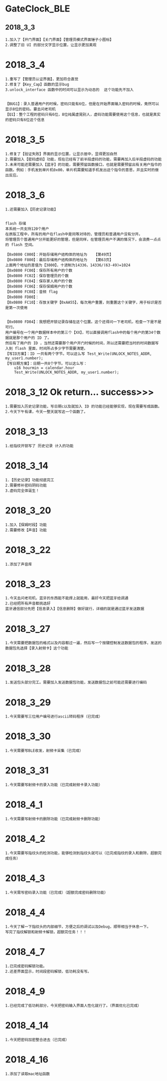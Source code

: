# GateClock_BLE

## 2018_3_3
    1.加入了【开门界面】【关门界面】【管理员模式界面锤子小图标】
    2.调整了旧 UI 的部分文字显示位置，让显示更加美观

# 2018_3_4
    1.重写了【管理员认证界面】，更加符合直觉
    2.修复了【Key_Cap】函数的显示bug
    3.unlock_interface 函数中的时间可以显示为动态的  这个功能先不加入


    【BUG1】：录入普通用户的时候，密码只能有6位，但是在开始界面输入密码的时候，竟然可以显示8位的密码。要去问老司机
    【Q1】：整个工程的密码只有6位，8位纯属虚晃别人，虚码功能需要使用这个信息，也就是真实的密码只有6位这个信息

# 2018_3_5
    1.修复了【验证失败】界面的显示位置，让显示居中，显得更加自然
    2.需要加入【密码虚码】功能，现在已经有了前半段虚码的功能，需要再加入后半段虚码的功能
    3.未来可能还需要加入【蓝牙】的功能，需要预留函数接口，也就是需要预留出有关用户指令的函数。例如：手机发到单片机0x00，单片机需要知道手机发出这个指令的意思，并且实时的做出反应。

# 2018_3_6
    1.还需要加入【历史记录功能】


    flash 存储
    本系统一共支持120个用户
    在原版工程中，所有的用户在flash中是同等对待的，管理员和普通用户没有分开。
    将管理员个普通用户分开能更好的管理，但是同样，在管理员用户不满的情况下，会浪费一点点的 flash 空间。

    【0x0800 C000】：开始存储用户结构体的地址为   【第49页】
    【0x0800 F800】：最后存储用户结构体的地址为   【第63页】
    上面两个地址的差值为【3800】，十进制为14336，14336/(63-49)=1024
    【0x0800 FC00】：保存所有用户的个数
    【0x0800 FC02】：保存管理员的个数
    【0x0800 FC04】：保存家人用户的个数
    【0x0800 FC06】：保存保姆用户的个数
    【0x0800 FC08】：音频 flag
    【0x0800 FD00】：
    【0x0800 FC10】：存放关键字【0xAA55】，每次用户重置，则重置这个关键字，用于标识是否是第一次使用


    【0x0800 FD04】：我想把开锁记录存储在这个位置。这个还得问一下老司机，检查一下是不是可行。
    用户编号在一个用户数据样本中的第三个【XX】，可以直接调用flash中的每个用户的第34个数据就是那个用户的 ID 了。
    然后有了用户的 ID ，当然还需要那个用户开门时候的时间，所以还需要把当时的时间数据写入到 flash 里面，时间所占多少字节需要清楚。
    【写ID方案】：ID 一共有两个字节。可以这么写 Test_Write(UNLOCK_NOTES_ADDR, my_user1.number);
    【写日期方案】：日期一共8个字节。可以这么写：
        u16 hourmin = calendar.hour
        Test_Write(UNLOCK_NOTES_ADDR, my_user1.number);

# 2018_3_12  Ok return... success>>>
    1.需要加入历史记录功能，写日期c以及就加入 ID 的功能已经能够实现，现在需要写成函数。
    2.今天下午有课，今天一整天就写这一个函数了。

# 2018_3_13
    1.给指纹开锁写了 历史记录 计入的功能

# 2018_3_14
    1.【历史记录】功能彻底完工
    2.需要修补密码阴码功能
    3.虚码完全体诞生！

# 2018_3_20
    1.加入【保姆时段】功能
    2.需要修改【声音】功能

# 2018_3_22
    1.添加了声音库

# 2018_3_23
    1.今天去问老司机，蓝牙的东西能不能焊上就能用，最好今天把蓝牙给调通
    2.已经把所有声音都挑选好
    蓝牙通信部分先把【信息录入】【信息删除】做好就行，详细的就是通过蓝牙发送数据

# 2018_3_27
    1.今天需要把数据包的格式以及内容都过一遍，然后写一个按键控制发送数据包的程序，发送的数据包先选择【录入射频卡】这个功能

# 2018_3_28
    1.发送包头部分完工。需要加入发送数据包功能，发送数据包之前可能还需要进行编码

# 2018_3_29
    1.今天需要写三位用户编号进行ascii转码程序（已完成）

# 2018_3_30
    1.今天需要写BLE收发，射频卡采集（已完成）

# 2018_3_31
    1.今天需要写射频卡的录入功能（已完成射频卡录入功能）

# 2018_4_1
    1.今天需要写射频卡的删除功能（已完成射频卡删除功能）

# 2018_4_2
    1.今天需要写指纹头的检测功能，能够检测到指纹头就可以（已完成指纹的录入和删除，超额完成任务）

# 2018_4_3
    1.今天需写密码录入功能（已完成）（超额完成密码删除功能）

# 2018_4_4
    1.今天了解一下指纹头的内部细节，方便之后的调试以及Debug，顺带相当于休息一下。
    写完了指纹解锁和射频卡解锁，超额完任务！！！

# 2018_4_7
    1.已完成密码解锁功能。
    2.还差界面显示，时间段密码解锁，低功耗没有写。

# 2018_4_9
    1.已经完成了低功耗部分，今天把密码输入界面人性化就行了。（界面优化已完成）

# 2018_4_14
    1.今天把密码加密整合进去（已完成）

# 2018_4_16
    1.添加了读取mac地址函数
